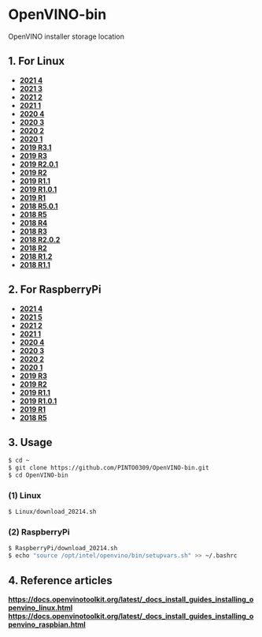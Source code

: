 # OpenVINO-bin
OpenVINO installer storage location

## 1. For Linux
- **[2021 4](Linux/download_20214.sh)**
- **[2021 3](Linux/download_20213.sh)**
- **[2021 2](Linux/download_20212.sh)**
- **[2021 1](Linux/download_20211.sh)**
- **[2020 4](Linux/download_20204.sh)**
- **[2020 3](Linux/download_20203.sh)**
- **[2020 2](Linux/download_20202.sh)**
- **[2020 1](Linux/download_20201.sh)**
- **[2019 R3.1](Linux/download_2019R3.1.sh)**
- **[2019 R3](Linux/download_2019R3.sh)**
- **[2019 R2.0.1](Linux/download_2019R2.0.1.sh)**
- **[2019 R2](Linux/download_2019R2.sh)**
- **[2019 R1.1](Linux/download_2019R1.1.sh)**
- **[2019 R1.0.1](Linux/download_2019R1.0.1.sh)**
- **[2019 R1](Linux/download_2019R1.sh)**
- **[2018 R5.0.1](Linux/download_2018R5.0.1.sh)**
- **[2018 R5](Linux/download_2018R5.0.0.sh)**
- **[2018 R4](Linux/download_2018R4.sh)**
- **[2018 R3](Linux/download_2018R3.sh)**
- **[2018 R2.0.2](Linux/download_2018R2.0.2.sh)**
- **[2018 R2](Linux/download_2018R2.sh)**
- **[2018 R1.2](Linux/download_2018R1.2.sh)**
- **[2018 R1.1](Linux/download_2018R1.1.sh)**

## 2. For RaspberryPi
- **[2021 4](RaspberryPi/download_20214.sh)**
- **[2021 5](RaspberryPi/download_20213.sh)**
- **[2021 2](RaspberryPi/download_20212.sh)**
- **[2021 1](RaspberryPi/download_20211.sh)**
- **[2020 4](RaspberryPi/download_20204.sh)**
- **[2020 3](RaspberryPi/download_20203.sh)**
- **[2020 2](RaspberryPi/download_20202.sh)**
- **[2020 1](RaspberryPi/download_20201.sh)**
- **[2019 R3](RaspberryPi/download_2019R3.sh)**
- **[2019 R2](RaspberryPi/download_2019R2.sh)**
- **[2019 R1.1](RaspberryPi/download_2019R1.1.sh)**
- **[2019 R1.0.1](RaspberryPi/download_2019R1.0.1.sh)**
- **[2019 R1](RaspberryPi/download_2019R1.sh)**
- **[2018 R5](RaspberryPi/download_2018R5.sh)**

## 3. Usage
```bash
$ cd ~
$ git clone https://github.com/PINTO0309/OpenVINO-bin.git
$ cd OpenVINO-bin
```
### (1) Linux
```bash
$ Linux/download_20214.sh
```

### (2) RaspberryPi
```bash
$ RaspberryPi/download_20214.sh
$ echo "source /opt/intel/openvino/bin/setupvars.sh" >> ~/.bashrc
```
## 4. Reference articles
**https://docs.openvinotoolkit.org/latest/_docs_install_guides_installing_openvino_linux.html**  
**https://docs.openvinotoolkit.org/latest/_docs_install_guides_installing_openvino_raspbian.html**  
